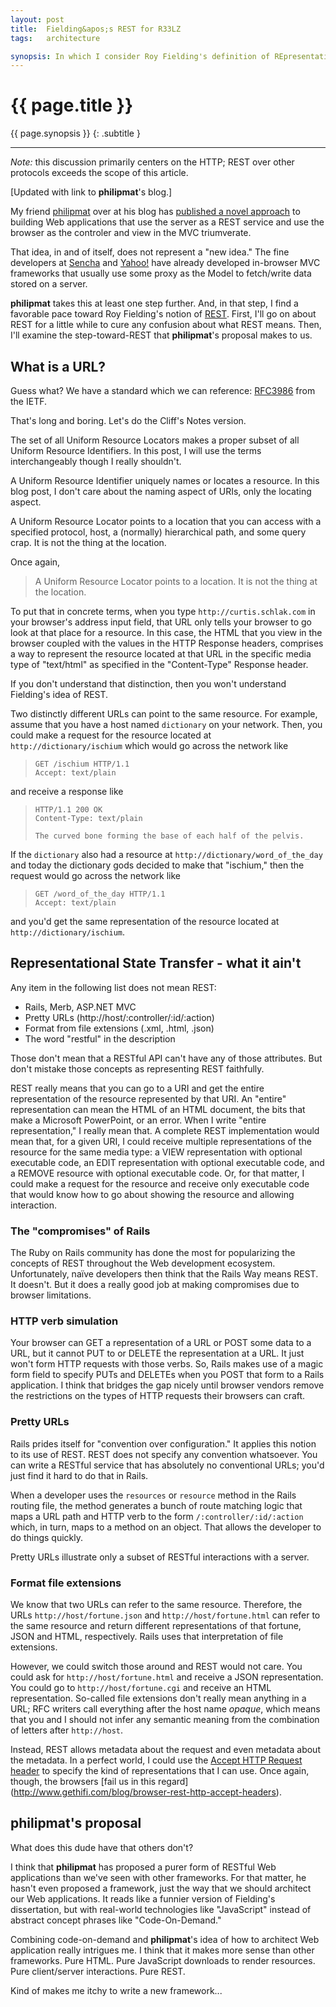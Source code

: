 ```yaml
---
layout: post
title:  Fielding&apos;s REST for R33LZ
tags:   architecture

synopsis: In which I consider Roy Fielding's definition of REpresentational State Transfer.
---
```


# {{ page.title }}

{{ page.synopsis }}
{: .subtitle }

-----

*Note:* this discussion primarily centers on the HTTP; REST over other
protocols exceeds the scope of this article.

[Updated with link to **philipmat**'s blog.]

My friend [philipmat](http://philipm.at) over at his blog 
has [published a novel approach](http://philipm.at/2012/0121/)
to building Web applications that use the server as a REST service and use the
browser as the controler and view in the MVC triumverate.

That idea, in and of itself, does not represent a "new idea." The fine
developers at [Sencha](http://extjs.org) and [Yahoo!](http://yuilibrary.com)
have already developed in-browser MVC frameworks that usually use some proxy
as the Model to fetch/write data stored on a server.

**philipmat** takes this at least one step further. And, in that step, I find
a favorable pace toward Roy Fielding's notion of
[REST](http://www.ics.uci.edu/~fielding/pubs/dissertation/top.htm). First,
I'll go on about REST for a little while to cure any confusion about what REST
means. Then, I'll examine the step-toward-REST that **philipmat**'s proposal
makes to us.

## What is a URL?

Guess what? We have a standard which we can reference:
[RFC3986](http://www.ietf.org/rfc/rfc3986.txt) from the IETF.

That's long and boring. Let's do the Cliff's Notes version.

The set of all Uniform Resource Locators makes a proper subset of all Uniform
Resource Identifiers. In this post, I will use the terms interchangeably
though I really shouldn't.

A Uniform Resource Identifier uniquely names or locates a resource. In this
blog post, I don't care about the naming aspect of URIs, only the locating
aspect.

A Uniform Resource Locator points to a location that you can access with a
specified protocol, host, a (normally) hierarchical path, and some query crap.
It is not the thing at the location.

Once again,

> A Uniform Resource Locator points to a location. It is not the thing at the
> location.

To put that in concrete terms, when you type ``http://curtis.schlak.com`` in
your browser's address input field, that URL only tells your browser to go
look at that place for a resource. In this case, the HTML that you view in
the browser coupled with the values in the HTTP Response headers, comprises a
way to represent the resource located at that URL in the specific media type
of "text/html" as specified in the "Content-Type" Response header.

If you don't understand that distinction, then you won't understand Fielding's
idea of REST.

Two distinctly different URLs can point to the same resource. For example,
assume that you have a host named ``dictionary`` on your network. Then, you
could make a request for the resource located at ``http://dictionary/ischium``
which would go across the network like

> ``GET /ischium HTTP/1.1``  
> ``Accept: text/plain``

and receive a response like

> ``HTTP/1.1 200 OK``  
> ``Content-Type: text/plain``
>
> ``The curved bone forming the base of each half of the pelvis.``

If the ``dictionary`` also had a resource at
``http://dictionary/word_of_the_day`` and today the dictionary gods decided to
make that "ischium," then the request would go across the network like

> ``GET /word_of_the_day HTTP/1.1``  
> ``Accept: text/plain``

and you'd get the same representation of the resource located at
``http://dictionary/ischium``.

## Representational State Transfer - what it ain't

Any item in the following list does not mean REST:

* Rails, Merb, ASP.NET MVC
* Pretty URLs (http://host/:controller/:id/:action)
* Format from file extensions (.xml, .html, .json)
* The word "restful" in the description

Those don't mean that a RESTful API can't have any of those attributes. But
don't mistake those concepts as representing REST faithfully.

REST really means that you can go to a URI and get the entire representation
of the resource represented by that URI. An "entire" representation can mean
the HTML of an HTML document, the bits that make a Microsoft PowerPoint, or
an error. When I write "entire representation," I really mean that. A complete
REST implementation would mean that, for a given URI, I could receive multiple
representations of the resource for the same media type: a VIEW representation
with optional executable code, an EDIT representation with optional executable
code, and a REMOVE resource with optional executable code. Or, for that
matter, I could make a request for the resource and receive only executable
code that would know how to go about showing the resource and allowing
interaction.

### The "compromises" of Rails

The Ruby on Rails community has done the most for popularizing the concepts of
REST throughout the Web development ecosystem. Unfortunately, naïve developers
then think that the Rails Way means REST. It doesn't. But it does a really
good job at making compromises due to browser limitations.

### HTTP verb simulation

Your browser can GET a representation of a URL or POST some data to a URL, but
it cannot PUT to or DELETE the representation at a URL. It just won't form
HTTP requests with those verbs. So, Rails makes use of a magic form field to
specify PUTs and DELETEs when you POST that form to a Rails application. I
think that bridges the gap nicely until browser vendors remove the restrictions
on the types of HTTP requests their browsers can craft.

### Pretty URLs

Rails prides itself for "convention over configuration." It applies this
notion to its use of REST. REST does not specify any convention whatsoever.
You can write a RESTful service that has absolutely no conventional URLs;
you'd just find it hard to do that in Rails.

When a developer uses the ``resources`` or ``resource`` method in the Rails
routing file, the method generates a bunch of route matching logic that maps
a URL path and HTTP verb to the form ``/:controller/:id/:action`` which, in
turn, maps to a method on an object. That allows the developer to do things
quickly.

Pretty URLs illustrate only a subset of RESTful interactions with a server.

### Format file extensions

We know that two URLs can refer to the same resource. Therefore, the URLs
``http://host/fortune.json`` and ``http://host/fortune.html`` can refer to
the same resource and return different representations of that fortune, JSON
and HTML, respectively. Rails uses that interpretation of file extensions.

However, we could switch those around and REST would not care. You could ask
for ``http://host/fortune.html`` and receive a JSON representation. You could
go to ``http://host/fortune.cgi`` and receive an HTML representation.
So-called file extensions don't really mean anything in a URL; RFC writers
call everything after the host name *opaque*, which means that you and I
should not infer any semantic meaning from the combination of letters after
``http://host``.

Instead, REST allows metadata about the request and even metadata about the
metadata. In a perfect world, I could use the 
[Accept HTTP Request header](http://www.w3.org/Protocols/rfc2616/rfc2616-sec14.html#sec14.1)
to specify the kind of representations that I can use. Once again, though, the
browsers
[fail us in this regard] (http://www.gethifi.com/blog/browser-rest-http-accept-headers).

## philipmat's proposal

What does this dude have that others don't?

I think that **philipmat** has proposed a purer form of RESTful Web
applications than we've seen with other frameworks. For that matter, he hasn't
even proposed a framework, just the way that we should architect our Web
applications. It reads like a funnier version of Fielding's dissertation, but
with real-world technologies like "JavaScript" instead of abstract concept
phrases like "Code-On-Demand."

Combining code-on-demand and **philipmat**'s idea of how to architect Web
application really intrigues me. I think that it makes more sense than
other frameworks. Pure HTML. Pure JavaScript downloads to render resources.
Pure client/server interactions. Pure REST.

Kind of makes me itchy to write a new framework...
